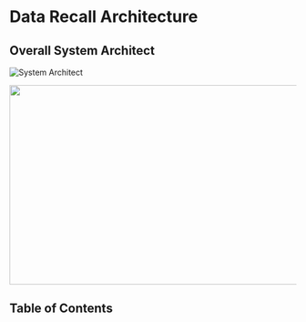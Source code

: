# **Data Recall Architecture**

## **Overall System Architect**

![System Architect](http://git.mqsolutions.vn:1207/MQ-AI/Data-Recall-System/blob/main/images/Data_recall_arch.png "System Architect")

<img src="http://git.mqsolutions.vn:1207/MQ-AI/Data-Recall-System/blob/main/images/Data_recall_arch.png" align="center" height="350" width="600"/>

## **Table of Contents**
